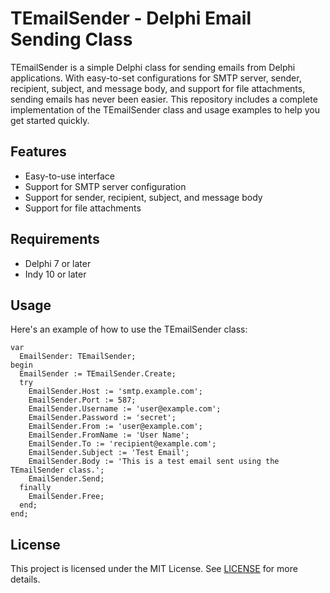 # TEmailSender - Delphi Email Sending Class

TEmailSender is a simple Delphi class for sending emails from Delphi applications. With easy-to-set configurations for SMTP server, sender, recipient, subject, and message body, and support for file attachments, sending emails has never been easier. This repository includes a complete implementation of the TEmailSender class and usage examples to help you get started quickly.

## Features
- Easy-to-use interface
- Support for SMTP server configuration
- Support for sender, recipient, subject, and message body
- Support for file attachments

## Requirements
- Delphi 7 or later
- Indy 10 or later

## Usage
Here's an example of how to use the TEmailSender class:

```Delphi
var
  EmailSender: TEmailSender;
begin
  EmailSender := TEmailSender.Create;
  try
    EmailSender.Host := 'smtp.example.com';
    EmailSender.Port := 587;
    EmailSender.Username := 'user@example.com';
    EmailSender.Password := 'secret';
    EmailSender.From := 'user@example.com';
    EmailSender.FromName := 'User Name';
    EmailSender.To := 'recipient@example.com';
    EmailSender.Subject := 'Test Email';
    EmailSender.Body := 'This is a test email sent using the TEmailSender class.';
    EmailSender.Send;
  finally
    EmailSender.Free;
  end;
end;
```

## License
This project is licensed under the MIT License. See [LICENSE](LICENSE) for more details.
